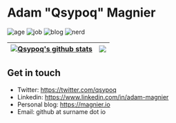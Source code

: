 # Adam "Qsypoq" Magnier

![age](https://img.shields.io/badge/Age-32-informational)
![job](https://img.shields.io/badge/Working%20as-Ops%20Engineer-informational)
![blog](https://img.shields.io/badge/Blogger-Sporadic-informational)
![nerd](https://img.shields.io/badge/Nerd-Full%20Time-informational)

| <a href="https://github.com/anuraghazra/github-readme-stats"><img align="center" src="https://github-readme-stats.vercel.app/api?username=qsypoq&?count_private=true&langs_count=6&show_icons=true&include_all_commits=true&hide_border=true" alt="Qsypoq's github stats" /></a> | <a href="https://github.com/anuraghazra/github-readme-stats"><img align="center" src="https://github-readme-stats.vercel.app/api/top-langs/?username=qsypoq&exclude_repo=memoire-linguistique,memoire-ia-text,hid,qsypoq.github.io&layout=compact&hide_border=true&?count_private=true&langs_count=6" /></a> |
| ------------- | ------------- |

## Get in touch
- Twitter: https://twitter.com/qsypoq
- Linkedin: https://www.linkedin.com/in/adam-magnier
- Personal blog: https://magnier.io
- Email: github at surname dot io
